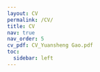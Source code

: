```yaml
---
layout: CV
permalink: /CV/
title: CV
nav: true
nav_order: 5
cv_pdf: CV_Yuansheng Gao.pdf
toc:
  sidebar: left
---
```


